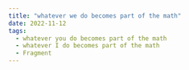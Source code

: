 ```yaml
---
title: "whatever we do becomes part of the math"
date: 2022-11-12
tags:
  - whatever you do becomes part of the math
  - whatever I do becomes part of the math
  - Fragment
---
```

